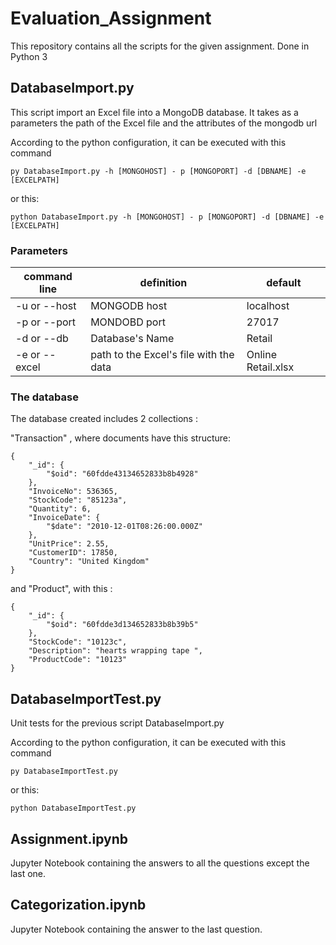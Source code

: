 # Evaluation_Assignment

This repository contains all the scripts for the given assignment.
Done in Python 3

## DatabaseImport.py

This script import an Excel file into a MongoDB database. It takes as a parameters the path of the Excel file and the 
attributes of the mongodb url

According to the python configuration, it can be executed with this command

```
py DatabaseImport.py -h [MONGOHOST] - p [MONGOPORT] -d [DBNAME] -e [EXCELPATH]
```

or this:

```
python DatabaseImport.py -h [MONGOHOST] - p [MONGOPORT] -d [DBNAME] -e [EXCELPATH]
```


### Parameters 


| command line | definition                                 | default            |
|--------------|--------------------------------------------|--------------------|
| -u or --host | MONGODB host                               |localhost|
| -p or --port | MONDOBD port                               | 27017|
| -d or --db   | Database's Name                            | Retail|
| -e or --excel | path to the Excel's file with the data| Online Retail.xlsx|


### The database

The database created includes 2 collections :

"Transaction" , where documents have this structure:

```
{
    "_id": {
        "$oid": "60fdde43134652833b8b4928"
    },
    "InvoiceNo": 536365,
    "StockCode": "85123a",
    "Quantity": 6,
    "InvoiceDate": {
        "$date": "2010-12-01T08:26:00.000Z"
    },
    "UnitPrice": 2.55,
    "CustomerID": 17850,
    "Country": "United Kingdom"
}
```

and "Product", with this : 

```
{
    "_id": {
        "$oid": "60fdde3d134652833b8b39b5"
    },
    "StockCode": "10123c",
    "Description": "hearts wrapping tape ",
    "ProductCode": "10123"
}
```


## DatabaseImportTest.py


Unit tests for the previous script DatabaseImport.py

According to the python configuration, it can be executed with this command

```
py DatabaseImportTest.py 
```

or this:

```
python DatabaseImportTest.py 
```


## Assignment.ipynb

Jupyter Notebook containing the answers to all the questions except the last one.

## Categorization.ipynb

Jupyter Notebook containing the answer to the last question.

